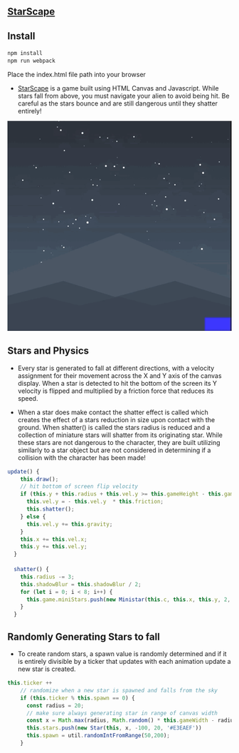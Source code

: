 ## [StarScape](https://jkern-dev.github.io/StarScape/)

## Install
``` bash
npm install
npm run webpack
```

Place the index.html file path into your browser

* [StarScape](https://jkern-dev.github.io/StarScape/) is a game built using HTML Canvas and Javascript. While stars fall from above, you must navigate your alien to avoid being hit. Be careful as the stars bounce and are still dangerous until they shatter entirely! 

![](gameplay.gif)

## Stars and Physics
* Every star is generated to fall at different directions, with a velocity assignment for their movement across the X and Y axis of the canvas display. When a star is detected to hit the bottom of the screen its Y velocity is flipped and multiplied by a friction force that reduces its speed. 

* When a star does make contact the shatter effect is called which creates the effect of a stars reduction in size upon contact with the ground. When shatter() is called the stars radius is reduced and a collection of miniature stars will shatter from its originating star. While these stars are not dangerous to the character, they are built utilizing similarly to a star object but are not considered in determining if a collision with the character has been made!

``` javascript
update() {
    this.draw();
    // hit bottom of screen flip velocity
    if (this.y + this.radius + this.vel.y >= this.gameHeight - this.game.groundHeight) {
      this.vel.y = - this.vel.y  * this.friction;
      this.shatter();
    } else { 
      this.vel.y += this.gravity;
    }
    this.x += this.vel.x;
    this.y += this.vel.y;
  }

  shatter() {
    this.radius -= 3;
    this.shadowBlur = this.shadowBlur / 2;
    for (let i = 0; i < 8; i++) {
      this.game.miniStars.push(new Ministar(this.c, this.x, this.y, 2, this.game))
    }
  }
```

## Randomly Generating Stars to fall
* To create random stars, a spawn value is randomly determined and if it is entirely divisible by a ticker that updates with each animation update a new star is created. 

``` javascript
this.ticker ++
    // randomize when a new star is spawned and falls from the sky
    if (this.ticker % this.spawn == 0) {
      const radius = 20;
      // make sure always generating star in range of canvas width
      const x = Math.max(radius, Math.random() * this.gameWidth - radius);
      this.stars.push(new Star(this, x, -100, 20, '#E3EAEF'))
      this.spawn = util.randomIntFromRange(50,200);
    }
```
